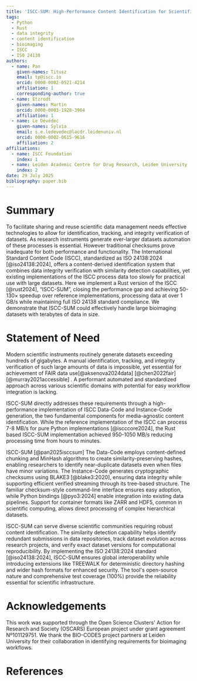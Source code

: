```yaml
---
title: 'ISCC-SUM: High-Performance Content Identification for Scientific Data'
tags:
  - Python
  - Rust
  - data integrity
  - content identification
  - bioimaging
  - ISCC
  - ISO 24138
authors:
  - name: Pan
    given-names: Titusz
    email: tp@iscc.io
    orcid: 0000-0002-0521-4214
    affiliation: 1
    corresponding-author: true
  - name: Etzrodt
    given-names: Martin
    orcid: 0000-0003-1928-3904
    affiliation: 1
  - name: Le Dévédec
    given-names: Sylvia
    email: s.e.ledevedec@lacdr.leidenuniv.nl
    orcid: 0000-0002-0615-9616
    affiliation: 2
affiliations:
  - name: ISCC Foundation
    index: 1
  - name: Leiden Academic Centre for Drug Research, Leiden University
    index: 2
date: 29 July 2025
bibliography: paper.bib
---
```


# Summary

To facilitate sharing and reuse scientific data management needs effective technologies to allow for identification, tracking, and integrity verification of datasets. As research instruments generate ever-larger datasets automation of these processes is essential. However traditional checksums prove inadequate for both performance and functionality. The International Standard Content Code (ISCC), standardized as ISO 24138:2024 [@iso24138:2024], offers a content-derived identification system that combines data integrity verification with similarity detection capabilities, yet existing implementations of the ISCC process data too slowly for practical use with large datasets. Here we implement a Rust version of the ISCC [@rust2024], “ISCC-SUM”, closing the performance gap and achieving 50-130× speedup over reference implementations, processing data at over 1 GB/s while maintaining full ISO 24138 standard compliance. We demonstrate that ISCC-SUM could effectively handle large bioimaging datasets with terabytes of data in size. 


# Statement of Need

Modern scientific instruments routinely generate datasets exceeding hundreds of gigabytes. A manual identification, tracking, and integrity verification of such large amounts of data is impossible, yet essential for achievement of FAIR data use[@aksenova2024data] [@chen2022fair] [@murray2021accessible] . A performant automated and standardized approach across various scientific domains with potential for easy workflow integration is lacking.

ISCC-SUM directly addresses these requirements through a high-performance implementation of ISCC Data-Code and Instance-Code generation, the two fundamental components for media-agnostic content identification. While the reference implementation of the ISCC can process 7-8 MB/s for pure Python implementations [@iscccore2024], the Rust based ISCC-SUM implementation achieved 950-1050 MB/s reducing processing time from hours to minutes.

ISCC-SUM [@pan2025isccsum]
The Data-Code employs content-defined chunking and MinHash algorithms to create similarity-preserving hashes, enabling researchers to identify near-duplicate datasets even when files have minor variations. The Instance-Code generates cryptographic checksums using BLAKE3 [@blake3:2020], ensuring data integrity while supporting efficient verified streaming through its tree-based structure. The familiar checksum-style command-line interface ensures easy adoption, while Python bindings [@pyo3:2024] enable integration into existing data pipelines. Support for container formats like ZARR and HDF5, common in scientific computing, allows direct processing of complex hierarchical datasets.

ISCC-SUM can serve diverse scientific communities requiring robust content identification. The similarity detection capability helps identify redundant submissions in data repositories, track dataset evolution across research projects, and verify exact dataset versions for computational reproducibility. By implementing the ISO 24138:2024 standard [@iso24138:2024], ISCC-SUM ensures global interoperability while introducing extensions like TREEWALK for deterministic directory hashing and wider hash formats for enhanced security. The tool's open-source nature and comprehensive test coverage (100%) provide the reliability essential for scientific infrastructure.

# Acknowledgements

This work was supported through the Open Science Clusters' Action for Research and Society (OSCARS) European project under grant agreement Nº101129751. We thank the BIO-CODES project partners at Leiden University for their collaboration in identifying requirements for bioimaging workflows.

# References